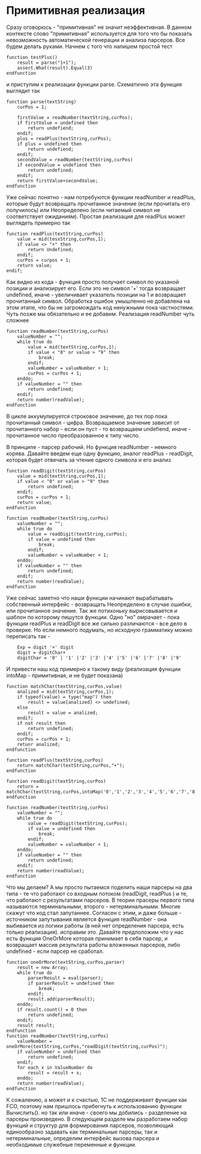 # Примитивная реализация

Сразу оговорюсь - "примитивная" не значит неэффективная. В данном контексте слово "примитивная" используется для того что бы показать невозможность автоматической генерации и анализа парсеров. Все будем делать руками. Начнем с того что напишем простой тест


```
function testPlus()
    result = parse("1+1");
    assert.What(result).Equal(3)
endfunction
```

и приступим к реализации функции parse. Схематично эта функция выглядит так

```
function parse(textString)
    curPos = 1;
    
    firstValue = readNumber(textString,curPos);
    if firstValue = undefined then
        return undefiend;
    endif;
    plus = readPlus(textString,curPos);
    if plus = undefined then
        return undefiend;
    endif;
    secondValue = readNumber(textString,curPos)
    if secondValue = undefiend then
        return undefined;
    endif;
    return firstValue+secondValue;
endfunction
```

Уже сейчас понятно - нам потребуются функции readNumber и readPlus, которые будут возвращать прочитанное значение (если прочитать его получилось) или Неопределено (если читаемый символ не соответствует ожиданиям). Простая реализация для readPlus может выглядеть примерно так

```
function readPlus(textString,curPos)
    value = mid(tesxString,curPos,1);
    if value <> "+" then 
        return Undefined;
    endif;
    curPos = curpos + 1;
    return value;
endif;
```
Как видно из кода - функция просто получает символ по указаной позиции и анализирует его. Если это не символ '+' тогда возвращает undefined, иначе - увеличивает указатель позиции на 1 и возвращает прочитанный символ. Обработка ошибок умышленно не добавлена на этом этапе, что бы не загромождать код ненужными пока частностями. Чуть позже мы обязательно и ее добавим.
Реализация readNumber чуть сложнее
```
function readNumber(textString,curPos)
    valueNumber = "";
    while true do
        value = mid(textString,curPos,1);
        if value < "0" or value > "9" then
            break;
        endif;
        valueNumber = valueNumber + 1;
        curPos = curPos + 1;
    enddo;
    if valueNumber = "" then
        return undefined;
    endif;
    return number(readValue);
endfunction
```
В цикле аккумулируется строковое значение, до тех пор пока прочитанный символ - цифра. Возвращаемое значение зависит от прочитанного набор - если он пуст - то возвращаем undefiend, иначе - прочитанное число преобразованное к типу число.


В принципе - парсер рабочий. Но функция readNumber - немного корява. Давайте введем еще одну функцию, аналог readPlus - readDigit, которая будет отвечать за чтение одного символа и его анализ 


```
function readDigit(textString,curPos)
    value = mid(textString,curPos,1);
    if value < "0" or value > "9" then
        return undefined;
    endif;
    curPos = curPos + 1;
    return value;
endfunction
    
function readNumber(textString,curPos)
    valueNumber = "";
    while true do
        value = readDigit(textString,curPos);
        if value = undefined then
            break;
        endif;
        valueNumber = valueNumber + 1;
    enddo;
    if valueNumber = "" then
        return undefined;
    endif;
    return number(readValue);
endfunction
```

Уже сейчас заметно что наши функции начинают вырабатывать собственный интерфейс - возвращать Неопределено в случае ошибки, или прочитанное значение. Так же потихоньку вырисовывается и шаблон по которому пишутся функции. Одно "но" омрачает - пока функции readPlus и readDigit все же сильно различаются - все дело в проверке. Но если немного подумать, но исходную грамматику можно переписать так - 

```
    Exp = digit '+' digit 
    digit = digitChar+ 
    digitChar = '0' | '1' |'2' |'3' |'4' |'5' |'6' |'7' |'8' |'9'   
```

И привести наш код примерно к такому виду (реализация функции intoMap - примитивная, и не будет показана)

```
function matchChar(textString,curPos,value)
    analized = mid(textString,curPos,1);
    if typeof(value) = type("map") then
        result = value[analized] <> undefined;
    else
        result = value = analized;
    endif;
    if not result then
        return undefined;
    endif;
    curPos = curPos + 1;
    retunr analized;
endfunction

function readPlus(textString,curPos)
    return matchChar(textString,curPos,"+");
endfunction

function readDigit(textString,curPos)
    return = matchChar(textString,curPos,intoMap('0','1','2','3','4','5','6','7','8','9'));
endfunction
    
function readNumber(textString,curPos)
    valueNumber = "";
    while true do
        value = readDigit(textString,curPos);
        if value = undefined then
            break;
        endif;
        valueNumber = valueNumber + 1;
    enddo;
    if valueNumber = "" then
        return undefined;
    endif;
    return number(readValue);
endfunction
```
Что мы делаем? А мы просто пытаемся поделить наши парсеры на два типа - те что работают со входным потоком (readDigit, readPlus ) и те, что работают с результатами парсеров. В теории прасеры первого типа называются терминальными, второго - нетерминальными.  Многие скажут что код стал запутаннее. Согласен с этим, и даже больше -  источником запутывания является функция readNumber - она  выбивается из логики работы (в ней нет определения парсера, есть только реализация). исправим это. Давайте предположим что у нас есть функция OneOrMore которая принимает в себя парсер, и возвращает массив результата работы вложенных парсеров, либо undefined - если парсер не сработал. 


```
function oneOrMore(textString,curPos,parser)
    result = new Array;
    while true do 
        parserResult = eval(parser);
        if parserResult = undefined then
            break;
        endif;
        result.add(parserResult);
    enddo;
    if result.count() = 0 then
        return undefined;
    endif;
    result result;
endfunction
function readNumber(textString,curPos)
    valueNumber = oneOrMore(textString,curPos,"readDigit(textString,curPos)");
    if valueNumber = undefined then
        return undefined;
    endif;
    for each x in ValueNumber do
        result = result + x;
    enddo;
    return number(readValue);
endfunction
```

К сожалению, а может и к счастью, 1С не поддерживает функции как FCO, поэтому нам пришлось прибегнуть к использованию функции Вычислить(). но так или иначе - своего мы добились - разделение на парсеры произведено. В следующем разделе мы разработаем набор функций и структур для формирования парсеров, позволяющий единообразно задавать как терминальные парсеры, так и нетерминальные, определим интерфейс вызова парсера и необходимые служебные переменные и функции. 




